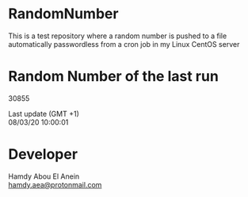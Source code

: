 # RandomNumber    
This is a test repository where a random number is pushed to a file automatically passwordless from a cron job in my Linux CentOS server    
# Random Number of the last run   
30855
      
Last update (GMT +1)    
08/03/20 10:00:01
# Developer    
Hamdy Abou El Anein   
hamdy.aea@protonmail.com
